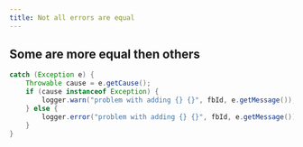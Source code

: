 ```yaml
---
title: Not all errors are equal
---
```


## Some are more equal then others

```java
catch (Exception e) {
    Throwable cause = e.getCause();
    if (cause instanceof Exception) {
        logger.warn("problem with adding {} {}", fbId, e.getMessage());
    } else {
        logger.error("problem with adding {} {}", fbId, e.getMessage());
    }
}
```